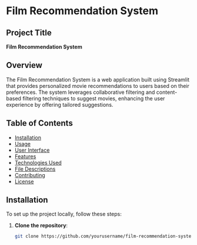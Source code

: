 # Film Recommendation System

## Project Title
**Film Recommendation System**

## Overview
The Film Recommendation System is a web application built using Streamlit that provides personalized movie recommendations to users based on their preferences. The system leverages collaborative filtering and content-based filtering techniques to suggest movies, enhancing the user experience by offering tailored suggestions.

## Table of Contents
- [Installation](#installation)
- [Usage](#usage)
- [User Interface](#user-interface)
- [Features](#features)
- [Technologies Used](#technologies-used)
- [File Descriptions](#file-descriptions)
- [Contributing](#contributing)
- [License](#license)

## Installation
To set up the project locally, follow these steps:

1. **Clone the repository**:
   ```bash
   git clone https://github.com/yourusername/film-recommendation-system.git

